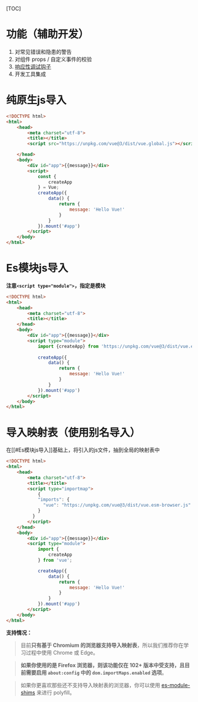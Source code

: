 [TOC]

# 功能（辅助开发）
1. 对常见错误和隐患的警告
2. 对组件 props / 自定义事件的校验
3. [响应性调试钩子](https://cn.vuejs.org/guide/extras/reactivity-in-depth.html#reactivity-debugging)
4. 开发工具集成

# 纯原生js导入
```html
<!DOCTYPE html>
<html>
	<head>
		<meta charset="utf-8">
		<title></title>
		<script src="https://unpkg.com/vue@3/dist/vue.global.js"></script>

	</head>
	<body>
		<div id="app">{{message}}</div>
		<script>
			const {
				createApp
			} = Vue;
			createApp({
				data() {
					return {
						message: 'Hello Vue!'
					}
				}
			}).mount('#app')
		</script>
	</body>
</html>

```

# Es模块js导入
**注意`<script type="module">`，指定是模块**
```html
<!DOCTYPE html>
<html>
	<head>
		<meta charset="utf-8">
		<title></title>
	</head>
	<body>
		<div id="app">{{message}}</div>
		<script type="module">
			import {createApp} from 'https://unpkg.com/vue@3/dist/vue.esm-browser.js';
			
			createApp({
				data() {
					return {
						message: 'Hello Vue!'
					}
				}
			}).mount('#app')
		</script>
	</body>
</html>

```

# 导入映射表（使用别名导入）
在[[#Es模块js导入]]基础上，将引入的js文件，抽到全局的映射表中
```html
<!DOCTYPE html>
<html>
	<head>
		<meta charset="utf-8">
		<title></title>
		<script type="importmap">
			{
		    "imports": {
		      "vue": "https://unpkg.com/vue@3/dist/vue.esm-browser.js"
		    }
		  }
		</script>
	</head>
	<body>
		<div id="app">{{message}}</div>
		<script type="module">
			import {
				createApp
			} from 'vue';

			createApp({
				data() {
					return {
						message: 'Hello Vue!'
					}
				}
			}).mount('#app')
		</script>
	</body>
</html>
```

**支持情况：**
> 目前**只有基于 Chromium 的浏览器支持导入映射表**，所以我们推荐你在学习过程中使用 Chrome 或 Edge。

> **如果你使用的是 Firefox 浏览器，则该功能仅在 102+ 版本中受支持，且目前需要启用 `about:config` 中的 `dom.importMaps.enabled` 选项**。

> 如果你更喜欢那些还不支持导入映射表的浏览器，你可以使用 [es-module-shims](https://github.com/guybedford/es-module-shims) 来进行 polyfill。
